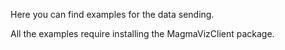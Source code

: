 Here you can find examples for the data sending.

All the examples require installing the MagmaVizClient package.
